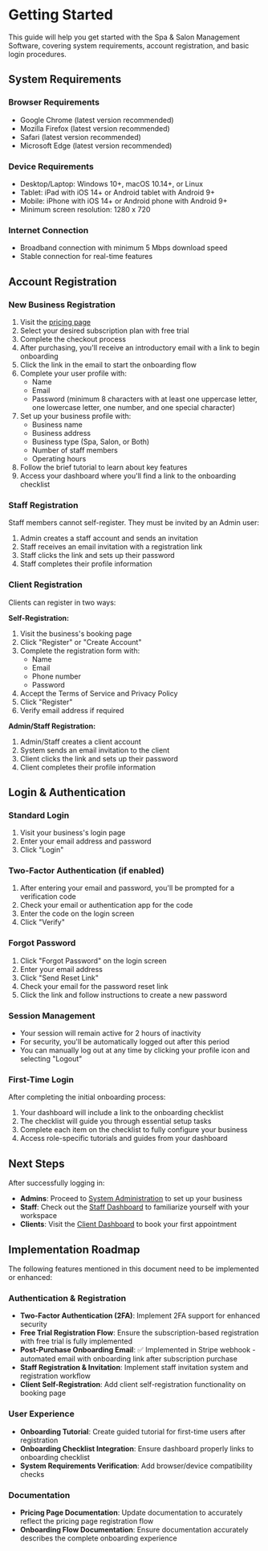 # Getting Started

This guide will help you get started with the Spa & Salon Management Software, covering system requirements, account registration, and basic login procedures.

## System Requirements

### Browser Requirements
- Google Chrome (latest version recommended)
- Mozilla Firefox (latest version recommended)
- Safari (latest version recommended)
- Microsoft Edge (latest version recommended)

### Device Requirements
- Desktop/Laptop: Windows 10+, macOS 10.14+, or Linux
- Tablet: iPad with iOS 14+ or Android tablet with Android 9+
- Mobile: iPhone with iOS 14+ or Android phone with Android 9+
- Minimum screen resolution: 1280 x 720

### Internet Connection
- Broadband connection with minimum 5 Mbps download speed
- Stable connection for real-time features

## Account Registration

### New Business Registration
1. Visit the [pricing page](https://app.faxtina.com/pricing)
2. Select your desired subscription plan with free trial
3. Complete the checkout process
4. After purchasing, you'll receive an introductory email with a link to begin onboarding
5. Click the link in the email to start the onboarding flow
6. Complete your user profile with:
   - Name
   - Email
   - Password (minimum 8 characters with at least one uppercase letter, one lowercase letter, one number, and one special character)
7. Set up your business profile with:
   - Business name
   - Business address
   - Business type (Spa, Salon, or Both)
   - Number of staff members
   - Operating hours
8. Follow the brief tutorial to learn about key features
9. Access your dashboard where you'll find a link to the onboarding checklist

### Staff Registration
Staff members cannot self-register. They must be invited by an Admin user:
1. Admin creates a staff account and sends an invitation
2. Staff receives an email invitation with a registration link
3. Staff clicks the link and sets up their password
4. Staff completes their profile information

### Client Registration
Clients can register in two ways:

**Self-Registration:**
1. Visit the business's booking page
2. Click "Register" or "Create Account"
3. Complete the registration form with:
   - Name
   - Email
   - Phone number
   - Password
4. Accept the Terms of Service and Privacy Policy
5. Click "Register"
6. Verify email address if required

**Admin/Staff Registration:**
1. Admin/Staff creates a client account
2. System sends an email invitation to the client
3. Client clicks the link and sets up their password
4. Client completes their profile information

## Login & Authentication

### Standard Login
1. Visit your business's login page
2. Enter your email address and password
3. Click "Login"

### Two-Factor Authentication (if enabled)
1. After entering your email and password, you'll be prompted for a verification code
2. Check your email or authentication app for the code
3. Enter the code on the login screen
4. Click "Verify"

### Forgot Password
1. Click "Forgot Password" on the login screen
2. Enter your email address
3. Click "Send Reset Link"
4. Check your email for the password reset link
5. Click the link and follow instructions to create a new password

### Session Management
- Your session will remain active for 2 hours of inactivity
- For security, you'll be automatically logged out after this period
- You can manually log out at any time by clicking your profile icon and selecting "Logout"

### First-Time Login
After completing the initial onboarding process:
1. Your dashboard will include a link to the onboarding checklist
2. The checklist will guide you through essential setup tasks
3. Complete each item on the checklist to fully configure your business
4. Access role-specific tutorials and guides from your dashboard

## Next Steps

After successfully logging in:
- **Admins**: Proceed to [System Administration](./system-administration.md) to set up your business
- **Staff**: Check out the [Staff Dashboard](./dashboard-views.md#staff-dashboard) to familiarize yourself with your workspace
- **Clients**: Visit the [Client Dashboard](./dashboard-views.md#client-dashboard) to book your first appointment

## Implementation Roadmap

The following features mentioned in this document need to be implemented or enhanced:

### Authentication & Registration
- **Two-Factor Authentication (2FA)**: Implement 2FA support for enhanced security
- **Free Trial Registration Flow**: Ensure the subscription-based registration with free trial is fully implemented
- **Post-Purchase Onboarding Email**: ✅ Implemented in Stripe webhook - automated email with onboarding link after subscription purchase
- **Staff Registration & Invitation**: Implement staff invitation system and registration workflow
- **Client Self-Registration**: Add client self-registration functionality on booking page

### User Experience
- **Onboarding Tutorial**: Create guided tutorial for first-time users after registration
- **Onboarding Checklist Integration**: Ensure dashboard properly links to onboarding checklist
- **System Requirements Verification**: Add browser/device compatibility checks

### Documentation
- **Pricing Page Documentation**: Update documentation to accurately reflect the pricing page registration flow
- **Onboarding Flow Documentation**: Ensure documentation accurately describes the complete onboarding experience
